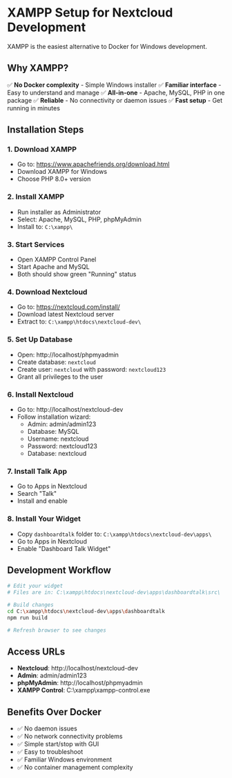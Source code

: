 # XAMPP Setup for Nextcloud Development

XAMPP is the easiest alternative to Docker for Windows development.

## Why XAMPP?
✅ **No Docker complexity** - Simple Windows installer
✅ **Familiar interface** - Easy to understand and manage
✅ **All-in-one** - Apache, MySQL, PHP in one package
✅ **Reliable** - No connectivity or daemon issues
✅ **Fast setup** - Get running in minutes

## Installation Steps

### 1. Download XAMPP
- Go to: https://www.apachefriends.org/download.html
- Download XAMPP for Windows
- Choose PHP 8.0+ version

### 2. Install XAMPP
- Run installer as Administrator
- Select: Apache, MySQL, PHP, phpMyAdmin
- Install to: `C:\xampp\`

### 3. Start Services
- Open XAMPP Control Panel
- Start Apache and MySQL
- Both should show green "Running" status

### 4. Download Nextcloud
- Go to: https://nextcloud.com/install/
- Download latest Nextcloud server
- Extract to: `C:\xampp\htdocs\nextcloud-dev\`

### 5. Set Up Database
- Open: http://localhost/phpmyadmin
- Create database: `nextcloud`
- Create user: `nextcloud` with password: `nextcloud123`
- Grant all privileges to the user

### 6. Install Nextcloud
- Go to: http://localhost/nextcloud-dev
- Follow installation wizard:
  - Admin: admin/admin123
  - Database: MySQL
  - Username: nextcloud
  - Password: nextcloud123
  - Database: nextcloud

### 7. Install Talk App
- Go to Apps in Nextcloud
- Search "Talk"
- Install and enable

### 8. Install Your Widget
- Copy `dashboardtalk` folder to: `C:\xampp\htdocs\nextcloud-dev\apps\`
- Go to Apps in Nextcloud
- Enable "Dashboard Talk Widget"

## Development Workflow

```bash
# Edit your widget
# Files are in: C:\xampp\htdocs\nextcloud-dev\apps\dashboardtalk\src\

# Build changes
cd C:\xampp\htdocs\nextcloud-dev\apps\dashboardtalk
npm run build

# Refresh browser to see changes
```

## Access URLs
- **Nextcloud**: http://localhost/nextcloud-dev
- **Admin**: admin/admin123
- **phpMyAdmin**: http://localhost/phpmyadmin
- **XAMPP Control**: C:\xampp\xampp-control.exe

## Benefits Over Docker
- ✅ No daemon issues
- ✅ No network connectivity problems
- ✅ Simple start/stop with GUI
- ✅ Easy to troubleshoot
- ✅ Familiar Windows environment
- ✅ No container management complexity
